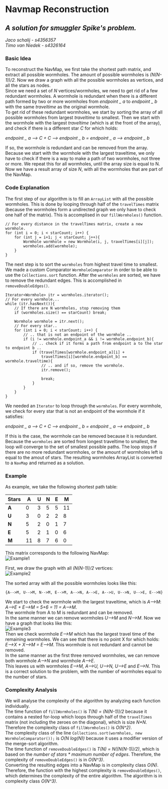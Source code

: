 # Navmap Reconstruction
## *A solution for smuggler Spike's problem.*  
*Jaco schalij - s4356357*  
*Timo van Niedek - s4326164*  

### Basic Idea ###
To reconstruct the NavMap, we first take the shortest path matrix, and extract all possible wormholes. The amount of possible wormholes is *(N(N-1))/2.* Now we draw a graph with all the possible wormholes as vertices, and all the stars as nodes.  
Since we need a set of *N* vertices/wormholes, we need to get rid of a few redundant wormholes. A wormhole is redundant when there is a different path formed by two or more wormholes from *endpoint _ a* to *endpoint _ b* with the same *traveltime* as the original wormhole.  
To get rid of these redundant wormholes, we start by sorting the array of all possible wormholes from largest *traveltime* to smallest. Then we start with the wormhole with the largest *traveltime* (which is at the front of the array), and check if there is a different star *C* for which holds:    
  
*endpoint _ a --> C + C --> endpoint _ b = endpoint _ a --> endpoint _ b*
      
If so, the wormhole is redundant and can be removed from the array. Because we start with the wormhole with the largest traveltime, we only have to check if there is a way to make a path of two wormholes, not three or more. We repeat this for all wormholes, until the array size is equal to N. Now we have a result array of size *N*, with all the wormholes 
that are part of the NavMap.

### Code Explanation ###

The first step of our algorithm is to fill an `ArrayList` with all the possible wormholes. This is done by looping through half of the `travelTimes` matrix (because the wormholes form a undirected graph we only have to check one half of the matrix). This is accomplised in our `fillWormholes()` function.

    // For every distance in the travelTimes matrix, create a new wormhole.
	for (int i = 0; i < starCount; i++) {
		for (int j = i+1; j < starCount; j++){
			Wormhole wormhole = new Wormhole(i, j, travelTimes[i][j]);
			wormholes.add(wormhole);
		}
	}

The next step is to sort the `wormholes` from highest travel time to smallest. We made a custom Comparator `WormholeComparator` in order to be able to use the `Collections.sort` function. After the `wormholes` are sorted, we have to remove the redundant edges. This is accomplished in `removeDoubleEdges()`.

    Iterator<Wormhole> itr = wormholes.iterator();
	// For every wormhole...
	while (itr.hasNext()){
		// If there are N wormholes, stop removing them
		if (wormholes.size() == starCount) break;
		
		Wormhole wormhole = itr.next();
		// For every star..
		for (int i = 0; i < starCount; i++) {
			// .. that is not an endpoint of the wormhole ..
			if (i != wormhole.endpoint_a && i != wormhole.endpoint_b){
				// .. check if it forms a path from endpoint a to the star to endpoint b ..
				if (travelTimes[wormhole.endpoint_a][i] + 
					travelTimes[i][wormhole.endpoint_b] == wormhole.traveltime){
					// .. and if so, remove the wormhole.
					itr.remove();
					
					break;
				}
			}
		}
	}

We needed an `Iterator` to loop through the `wormholes`. For every wormhole, we check for every star that is not an endpoint of the wormhole if it satisfies:  
  
*endpoint _ a --> C + C --> endpoint _ b = endpoint _ a --> endpoint _ b* 
  
If this is the case, the wormhole can be removed because it is redundant. Because the `wormholes` are sorted from longest traveltime to smallest, the loop will converge to the set of smallest possible paths. The loop stops if there are no more redundant wormholes, or the amount of wormholes left is equal to the amout of stars. The resulting wormholes ArrayList is converted to a `NavMap` and returned as a solution. 
  
  






### Example ###

As example, we take the following shortest path table:  
  
| Stars | A | U | N | E | M |
|---    |---|---|---|---|---|
|**A**  | 0 | 3 | 5 | 5 | 11|
|**U**  | 3 | 0 | 2 | 2 | 8 |
|**N**  | 5 | 2 | 0 | 1 | 7 |
|**E**  | 5 | 2 | 1 | 0 | 6 |
|**M**  |11 | 8 | 7 | 6 | 0 |
  
This matrix corresponds to the following NavMap:  
![Example1](http://cl.ly/YPfv/Graph1.jpg)

First, we draw the graph with all *(N(N-1))/2* vertices:  
![Example2](http://cl.ly/YPib/Graph2.jpg)

The sorted array with all the possible wormholes looks like this:  
  
`{A-->M, U-->M, N-->M, E-->M, A-->N, A-->E, A-->U, U-->N, U-->E, E-->N}`  
  
We start to check the wormhole with the largest traveltime, which is *A-->M*:  
*A-->E + E-->M = 5+6 = 11 = A-->M*.  
The wormhole from A to M is redundant and can be removed.  
In the same manner we can remove wormholes *U-->M* and *N-->M*. Now we have a graph that looks like this:  
![Example3](http://cl.ly/YPu3/Graph3.jpg)  
Then we check wormhole *E-->M* which has the largest travel time of the remaining wormholes.
We can see that there is no point X for which holds:
*E-->X + X-->M = E-->M*.
This wormhole is not redundant and cannot be removed.  
In the same manner as the first three removed wormholes, we can remove both wormhole *A-->N* and wormhole *A-->E*.  
This leaves us with wormholes *E-->M, A-->U, U-->N, U-->E* and *E-->N*. This is a correct solution to the problem, with the number of wormholes equal to the number of stars.
  
  
  
### Complexity Analysis ###

We will analyse the complexity of the algorithm by analyzing each function individually.  
The time function of `fillWormholes()` is *T(N) = (N(N-1))/2* because it contains a nested for-loop which loops through half of the `travelTimes` matrix (not including the zeroes on the diagonal), which is size *N\*N*. Therefore the complexity class of `fillWormholes()` is *O(N^2)*.  
The complexity class of the line  `Collections.sort(wormholes, new WormholeComparator());`  is *O(N log(N))* because it uses a modifier version of the merge-sort algorithm.  
The time function of `removeDoubleEdges()` is *T(N) = N((N(N-1))/2)*, which is based on the *number of stars * maximum number of edges*. Therefore, the complexity of `removeDoubleEdges()` is in *O(N^3)*.  
Converting the resulting edges into a NavMap is in complexity class *O(N)*.  
Therefore, the function with the highest complexity is `removeDoubleEdges()`, which determines the complexity of the entire algorithm. The algorithm is in complexity class *O(N^3)*.

